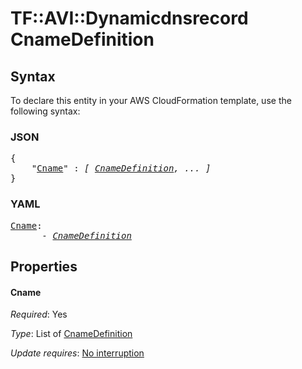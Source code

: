 # TF::AVI::Dynamicdnsrecord CnameDefinition

## Syntax

To declare this entity in your AWS CloudFormation template, use the following syntax:

### JSON

<pre>
{
    "<a href="#cname" title="Cname">Cname</a>" : <i>[ <a href="cnamedefinition.md">CnameDefinition</a>, ... ]</i>
}
</pre>

### YAML

<pre>
<a href="#cname" title="Cname">Cname</a>: <i>
      - <a href="cnamedefinition.md">CnameDefinition</a></i>
</pre>

## Properties

#### Cname

_Required_: Yes

_Type_: List of <a href="cnamedefinition.md">CnameDefinition</a>

_Update requires_: [No interruption](https://docs.aws.amazon.com/AWSCloudFormation/latest/UserGuide/using-cfn-updating-stacks-update-behaviors.html#update-no-interrupt)

